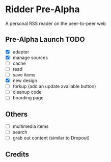 # Ridder Pre-Alpha
A personal RSS reader on the peer-to-peer web

## Pre-Alpha Launch TODO

- [x] adapter
- [x] manage sources
- [ ] cache
- [ ] read
- [ ] save items
- [x] new design
- [ ] forkup (add an update available button)
- [ ] cleanup code
- [ ] boarding page

## Others
- [ ] multimedia items
- [ ] search
- [ ] grab out content (similar to Dropout)

## Credits
